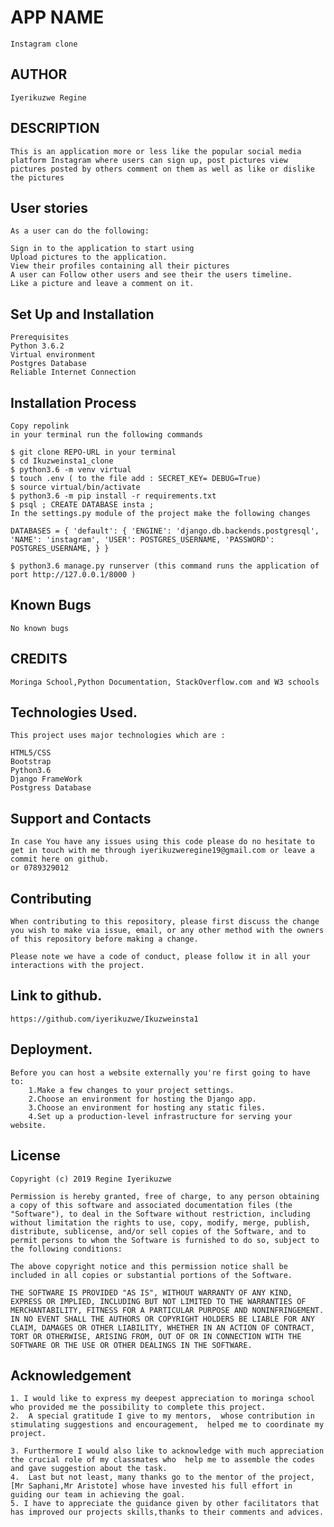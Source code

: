 # APP NAME
    Instagram clone
## AUTHOR
    Iyerikuzwe Regine

## DESCRIPTION
    This is an application more or less like the popular social media platform Instagram where users can sign up, post pictures view pictures posted by others comment on them as well as like or dislike the pictures

## User stories
    As a user can do the following:

    Sign in to the application to start using
    Upload pictures to the application.
    View their profiles containing all their pictures
    A user can Follow other users and see their the users timeline.
    Like a picture and leave a comment on it.
## Set Up and Installation
    Prerequisites
    Python 3.6.2
    Virtual environment
    Postgres Database
    Reliable Internet Connection
## Installation Process
    Copy repolink
    in your terminal run the following commands

    $ git clone REPO-URL in your terminal
    $ cd Ikuzweinsta1_clone
    $ python3.6 -m venv virtual
    $ touch .env ( to the file add : SECRET_KEY= DEBUG=True)
    $ source virtual/bin/activate
    $ python3.6 -m pip install -r requirements.txt
    $ psql ; CREATE DATABASE insta ;
    In the settings.py module of the project make the following changes

    DATABASES = { 'default': { 'ENGINE': 'django.db.backends.postgresql', 'NAME': 'instagram', 'USER': POSTGRES_USERNAME, 'PASSWORD': POSTGRES_USERNAME, } }

    $ python3.6 manage.py runserver (this command runs the application of port http://127.0.0.1/8000 )
## Known Bugs
    No known bugs
## CREDITS
    Moringa School,Python Documentation, StackOverflow.com and W3 schools

## Technologies Used.
    This project uses major technologies which are :

    HTML5/CSS
    Bootstrap
    Python3.6
    Django FrameWork
    Postgress Database
## Support and Contacts
    In case You have any issues using this code please do no hesitate to get in touch with me through iyerikuzweregine19@gmail.com or leave a commit here on github.
    or 0789329012
 ## Contributing
    When contributing to this repository, please first discuss the change you wish to make via issue, email, or any other method with the owners of this repository before making a change.

    Please note we have a code of conduct, please follow it in all your interactions with the project.
## Link to github.
    https://github.com/iyerikuzwe/Ikuzweinsta1

## Deployment.
    Before you can host a website externally you're first going to have to:
        1.Make a few changes to your project settings.
        2.Choose an environment for hosting the Django app.
        3.Choose an environment for hosting any static files.
        4.Set up a production-level infrastructure for serving your website. 
## License
    Copyright (c) 2019 Regine Iyerikuzwe

    Permission is hereby granted, free of charge, to any person obtaining a copy of this software and associated documentation files (the "Software"), to deal in the Software without restriction, including without limitation the rights to use, copy, modify, merge, publish, distribute, sublicense, and/or sell copies of the Software, and to permit persons to whom the Software is furnished to do so, subject to the following conditions:

    The above copyright notice and this permission notice shall be included in all copies or substantial portions of the Software.

    THE SOFTWARE IS PROVIDED "AS IS", WITHOUT WARRANTY OF ANY KIND, EXPRESS OR IMPLIED, INCLUDING BUT NOT LIMITED TO THE WARRANTIES OF MERCHANTABILITY, FITNESS FOR A PARTICULAR PURPOSE AND NONINFRINGEMENT. IN NO EVENT SHALL THE AUTHORS OR COPYRIGHT HOLDERS BE LIABLE FOR ANY CLAIM, DAMAGES OR OTHER LIABILITY, WHETHER IN AN ACTION OF CONTRACT, TORT OR OTHERWISE, ARISING FROM, OUT OF OR IN CONNECTION WITH THE SOFTWARE OR THE USE OR OTHER DEALINGS IN THE SOFTWARE.
## Acknowledgement
    1. I would like to express my deepest appreciation to moringa school who provided me the possibility to complete this project.
    2.  A special gratitude I give to my mentors,  whose contribution in stimulating suggestions and encouragement,  helped me to coordinate my project.

    3. Furthermore I would also like to acknowledge with much appreciation the crucial role of my classmates who  help me to assemble the codes and gave suggestion about the task.
    4.  Last but not least, many thanks go to the mentor of the project, [Mr Saphani,Mr Aristote] whose have invested his full effort in guiding our team in achieving the goal.
    5. I have to appreciate the guidance given by other facilitators that has improved our projects skills,thanks to their comments and advices.   